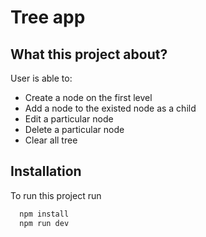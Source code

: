 # Tree app

## What this project about?

User is able to:

- Create a node on the first level
- Add a node to the existed node as a child
- Edit a particular node
- Delete a particular node
- Clear all tree

## Installation

To run this project run

```bash
  npm install
  npm run dev
```
